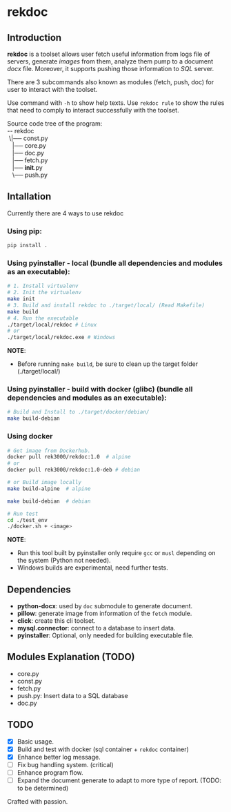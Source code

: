 # rekdoc

## Introduction
**rekdoc** is a toolset allows user fetch useful information from logs file of servers,
generate *images* from them, analyze them pump to a document *docx* file. Moreover, it supports
pushing those information to *SQL* server.

There are 3 subcommands also known as modules (fetch, push, doc) for user to interact with the toolset.

Use command with `-h` to show help texts.
Use `rekdoc rule` to show the rules that need to comply to interact successfully with the toolset.

Source code tree of the program:\
-- rekdoc\
 \\|── const.py\
   |── core.py\
   |── doc.py\
   |── fetch.py\
   |── __init__.py\
   \\── push.py

## Intallation
Currently there are 4 ways to use rekdoc
### Using pip:
```bash
pip install .
```
### Using pyinstaller - local (bundle all dependencies and modules as an executable):
```bash
# 1. Install virtualenv
# 2. Init the virtualenv
make init
# 3. Build and install rekdoc to ./target/local/ (Read Makefile)
make build
# 4. Run the executable 
./target/local/rekdoc # Linux
# or
./target/local/rekdoc.exe # Windows
```
**NOTE**: 
- Before running `make build`, be sure to clean up the target folder (./target/local/)

### Using pyinstaller - build with docker (glibc) (bundle all dependencies and modules as an executable):
```bash
# Build and Install to ./target/docker/debian/
make build-debian 
```

### Using docker 
```bash
# Get image from Dockerhub.
docker pull rek3000/rekdoc:1.0  # alpine
# or
docker pull rek3000/rekdoc:1.0-deb # debian

# or Build image locally
make build-alpine  # alpine

make build-debian  # debian 

# Run test
cd ./test_env
./docker.sh + <image>
```

**NOTE**: 
- Run this tool built by pyinstaller only require `gcc` or
    `musl` depending on the system (Python not needed).
- Windows builds are experimental, need further tests.

## Dependencies
- **python-docx**: used by `doc` submodule to generate document.
- **pillow**: generate image from information of the `fetch` module.
- **click**: create this cli toolset.
- **mysql.connector**: connect to a database to insert data.
- **pyinstaller**: Optional, only needed for building executable file.

## Modules Explanation (TODO)
- core.py
- const.py
- fetch.py
- push.py: Insert data to a SQL database
- doc.py

## TODO
- [x] Basic usage.
- [x] Build and test with docker (sql container + `rekdoc` container)
- [x] Enhance better log message.
- [ ] Fix bug handling system. (critical)
- [ ] Enhance program flow.
- [ ] Expand the document generate to adapt to more type of report. (TODO: to be determined)

Crafted with passion.
